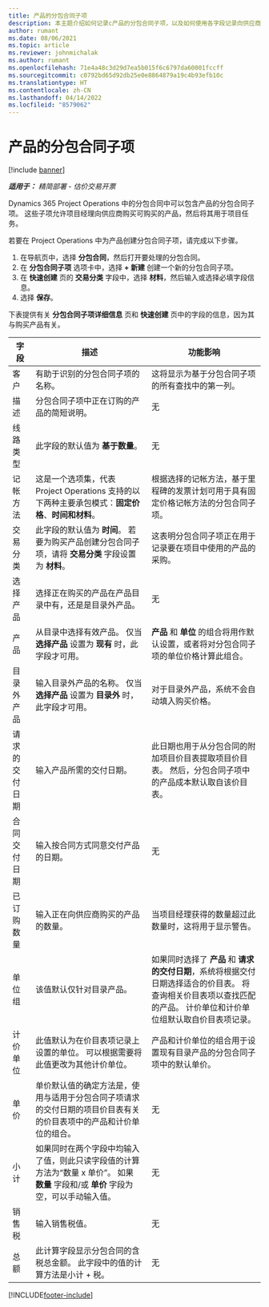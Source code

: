 ```yaml
---
title: 产品的分包合同子项
description: 本主题介绍如何记录c产品的分包合同子项，以及如何使用各字段记录向供应商购买产品。
author: rumant
ms.date: 08/06/2021
ms.topic: article
ms.reviewer: johnmichalak
ms.author: rumant
ms.openlocfilehash: 71e4a48c3d29d7ea5b015f6c6797da60001fccff
ms.sourcegitcommit: c0792bd65d92db25e0e8864879a19c4b93efb10c
ms.translationtype: HT
ms.contentlocale: zh-CN
ms.lasthandoff: 04/14/2022
ms.locfileid: "8579062"
---
```

# <a name="subcontract-lines-for-products"></a>产品的分包合同子项

[!include [banner](../../includes/dataverse-preview.md)]

_**适用于：** 精简部署 - 估价交易开票_

Dynamics 365 Project Operations 中的分包合同中可以包含产品的分包合同子项。 这些子项允许项目经理向供应商购买可购买的产品，然后将其用于项目任务。

若要在 Project Operations 中为产品创建分包合同子项，请完成以下步骤。

1. 在导航页中，选择 **分包合同**，然后打开要处理的分包合同。 
2. 在 **分包合同子项** 选项卡中，选择 **+ 新建** 创建一个新的分包合同子项。
3. 在 **快速创建** 页的 **交易分类** 字段中，选择 **材料**，然后输入或选择必填字段信息。 
4. 选择 **保存**。

下表提供有关 **分包合同子项详细信息** 页和 **快速创建** 页中的字段的信息，因为其与购买产品有关。

| 字段 | 描述 | 功能影响|
| ----- | ----------- | ----------- |
| 客户 | 有助于识别的分包合同子项的名称。 |这将显示为基于分包合同子项的所有查找中的第一列。
| 描述 | 分包合同子项中正在订购的产品的简短说明。 | 无​ |
| 线路类型 | 此字段的默认值为 **基于数量**。 |无​ |
| 记帐方法 | 这是一个选项集，代表 Project Operations 支持的以下两种主要承包模式：**固定价格**、**时间和材料**。 | 根据选择的记帐方法，基于里程碑的发票计划可用于具有固定价格记帐方法的分包合同子项。 |
| 交易分类 |此字段的默认值为 **时间**。 若要为购买产品创建分包合同子项，请将 **交易分类** 字段设置为 **材料**。  | 这表明分包合同子项正在用于记录要在项目中使用的产品的采购。 |
| 选择产品 | 选择正在购买的产品在产品目录中有，还是是目录外产品。 |无​ |
| 产品 | 从目录中选择有效产品。 仅当 **选择产品** 设置为 **现有** 时，此字段才可用。 |**产品** 和 **单位** 的组合将用作默认设置，或者将对分包合同子项的单位价格计算此组合。
| 目录外产品 | 输入目录外产品的名称。 仅当 **选择产品** 设置为 **目录外** 时，此字段才可用。  |对于目录外产品，系统不会自动填入购买价格。|
| 请求的交付日期 | 输入产品所需的交付日期。| 此日期也用于从分包合同的附加项目价目表提取项目价目表。 然后，分包合同子项中的产品成本默认取自该价目表。 |
| 合同交付日期 | 输入按合同方式同意交付产品的日期。  |无​|
| 已订购数量 | 输入正在向供应商购买的产品的数量。| 当项目经理获得的数量超过此数量时，这将用于显示警告。|
| 单位组 | 该值默认仅针对目录产品。 |如果同时选择了 **产品** 和 **请求的交付日期**，系统将根据交付日期选择适合的价目表。 将查询相关价目表项以查找匹配的产品。 计价单位和计价单位组默认取自价目表项记录。 |
| 计价单位 | 此值默认为在价目表项记录上设置的单位。 可以根据需要将此值更改为其他计价单位。| 产品和计价单位的组合用于设置现有目录产品的分包合同子项中的默认单价。 |
| 单价 | 单价默认值的确定方法是，使用与适用于分包合同子项请求的交付日期的项目价目表有关的价目表项中的产品和计价单位的组合。  |无​ |
| 小计 | 如果同时在两个字段中均输入了值，则此只读字段值的计算方法为“数量 x 单价”。 如果 **数量** 字段和/或 **单价** 字段为空，可以手动输入值。  |无​ |
| 销售税 | 输入销售税值。 |无​ |
| 总额 | 此计算字段显示分包合同的含税总金额。 此字段中的值的计算方法是小计 + 税。 |无​ |


[!INCLUDE[footer-include](../../includes/footer-banner.md)]
